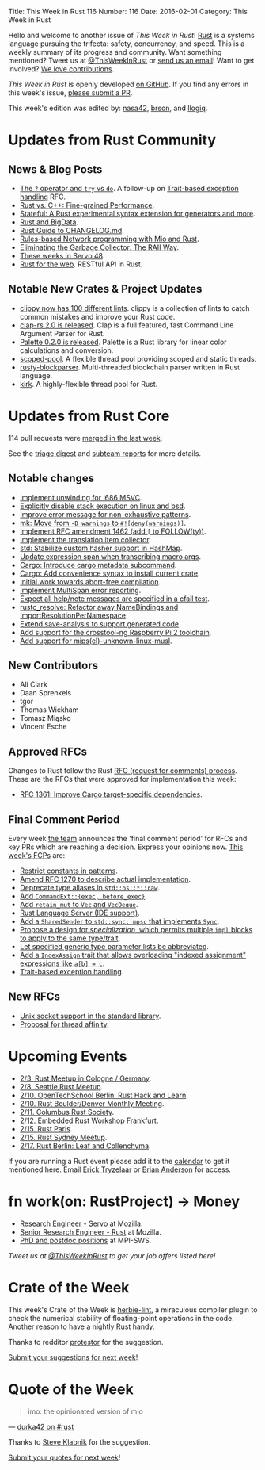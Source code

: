 Title: This Week in Rust 116
Number: 116
Date: 2016-02-01
Category: This Week in Rust

Hello and welcome to another issue of *This Week in Rust*!
[Rust](http://rust-lang.org) is a systems language pursuing the trifecta:
safety, concurrency, and speed. This is a weekly summary of its progress and
community. Want something mentioned? Tweet us at [@ThisWeekInRust](https://twitter.com/ThisWeekInRust) or [send us an
email](mailto:corey@octayn.net?subject=This%20Week%20in%20Rust%20Suggestion)!
Want to get involved? [We love
contributions](https://github.com/rust-lang/rust/blob/master/CONTRIBUTING.md).

*This Week in Rust* is openly developed [on GitHub](https://github.com/cmr/this-week-in-rust).
If you find any errors in this week's issue, [please submit a PR](https://github.com/cmr/this-week-in-rust/pulls).

This week's edition was edited by: [nasa42](https://github.com/nasa42), [brson](https://github.com/brson), and [llogiq](https://github.com/llogiq).


# Updates from Rust Community

## News & Blog Posts

* [The `?` operator and `try` vs `do`](https://m4rw3r.github.io/rust-questionmark-operator/). A follow-up on [Trait-based exception handling](https://github.com/rust-lang/rfcs/pull/243) RFC.
* [Rust vs. C++: Fine-grained Performance](http://cantrip.org/rust-vs-c++.html).
* [Stateful: A Rust experimental syntax extension for generators and more](https://erickt.github.io/blog/2016/01/27/stateful-in-progress-generators/).
* [Rust and BigData](http://www.poumeyrol.fr/2016/01/25/The-Rust-is-in-there/).
* [Rust Guide to CHANGELOG.md](https://medium.com/@autumn_eng/guide-to-changelog-md-in-rust-6eb349808fa4).
* [Rules-based Network programming with Mio and Rust](http://www.lshift.net/blog/2016/01/27/rules-based-mio-chat-example/).
* [Eliminating the Garbage Collector: The RAII Way](http://www.toptal.com/software/eliminating-garbage-collector).
* [These weeks in Servo 48](https://blog.servo.org/2016/01/25/twis-48/).
* [Rust for the web](https://medium.com/@eugeniyoz/restful-api-in-rust-impressions-63250d611d15). RESTful API in Rust.

## Notable New Crates & Project Updates

* [clippy now has 100 different lints](https://llogiq.github.io/2016/01/28/hundred-lints.html). clippy is a collection of lints to catch common mistakes and improve your Rust code.
* [clap-rs 2.0 is released](https://twentyfives.net/clap-rs-2-0-is-released/). Clap is a full featured, fast Command Line Argument Parser for Rust.
* [Palette 0.2.0 is released](https://ogeon.github.io/2016/01/31/palette-0-2-0-a-different-shade.html). Palette is a Rust library for linear color calculations and conversion.
* [scoped-pool](https://github.com/reem/rust-scoped-pool). A flexible thread pool providing scoped and static threads.
* [rusty-blockparser](https://github.com/gcarq/rusty-blockparser). Multi-threaded blockchain parser written in Rust language.
* [kirk](https://github.com/kinghajj/kirk). A highly-flexible thread pool for Rust.

# Updates from Rust Core

114 pull requests were [merged in the last week][merged].

[merged]: https://github.com/issues?q=is%3Apr+org%3Arust-lang+is%3Amerged+merged%3A2016-01-25..2016-02-01

See the [triage digest][triage] and [subteam reports][subteam] for more details.

[triage]: https://internals.rust-lang.org/t/triage-digest-mon-feb-01-2016/3142
[subteam]: https://internals.rust-lang.org/t/subteam-reports-2016-02-01/3141

## Notable changes

* [Implement unwinding for i686 MSVC](https://github.com/rust-lang/rust/pull/30448).
* [Explicitly disable stack execution on linux and bsd](https://github.com/rust-lang/rust/pull/30859).
* [Improve error message for non-exhaustive patterns](https://github.com/rust-lang/rust/pull/31020).
* [mk: Move from `-D warnings` to `#![deny(warnings)]`](https://github.com/rust-lang/rust/pull/31120).
* [Implement RFC amendment 1462 (add `[` to FOLLOW(ty))](https://github.com/rust-lang/rust/pull/31152).
* [Implement the translation item collector](https://github.com/rust-lang/rust/pull/30900).
* [std: Stabilize custom hasher support in HashMap](https://github.com/rust-lang/rust/pull/31081).
* [Update expression span when transcribing macro args](https://github.com/rust-lang/rust/pull/31089).
* [Cargo: Introduce cargo metadata subcommand](https://github.com/rust-lang/cargo/pull/2196).
* [Cargo: Add convenience syntax to install current crate](https://github.com/rust-lang/cargo/pull/2205).
* [Initial work towards abort-free compilation](https://github.com/rust-lang/rust/pull/31206).
* [Implement MultiSpan error reporting](https://github.com/rust-lang/rust/pull/30411).
* [Expect all help/note messages are specified in a cfail test](https://github.com/rust-lang/rust/pull/30778).
* [rustc_resolve: Refactor away NameBindings and ImportResolutionPerNamespace](https://github.com/rust-lang/rust/pull/30843).
* [Extend save-analysis to support generated code](https://github.com/rust-lang/rust/pull/31097).
* [Add support for the crosstool-ng Raspberry Pi 2 toolchain](https://github.com/rust-lang/rust/pull/30948).
* [Add support for mips(el)-unknown-linux-musl](https://github.com/rust-lang/rust/pull/31298).

## New Contributors

* Ali Clark
* Daan Sprenkels
* tgor
* Thomas Wickham
* Tomasz Miąsko
* Vincent Esche

## Approved RFCs

Changes to Rust follow the Rust [RFC (request for comments)
process](https://github.com/rust-lang/rfcs#rust-rfcs). These
are the RFCs that were approved for implementation this week:

* [RFC 1361: Improve Cargo target-specific dependencies](https://github.com/rust-lang/rfcs/pull/1361).

## Final Comment Period

Every week [the team](https://rust-lang.org/team.html) announces the
'final comment period' for RFCs and key PRs which are reaching a
decision. Express your opinions now. [This week's FCPs][fcp] are:

[fcp]: https://github.com/rust-lang/rfcs/labels/final-comment-period

* [Restrict constants in patterns](https://github.com/rust-lang/rfcs/pull/1445).
* [Amend RFC 1270 to describe actual implementation](https://github.com/rust-lang/rfcs/pull/1423).
* [Deprecate type aliases in `std::os::*::raw`](https://github.com/rust-lang/rfcs/pull/1415).
* [Add `CommandExt::{exec, before_exec}`](https://github.com/rust-lang/rfcs/pull/1359).
* [Add `retain_mut` to `Vec` and `VecDeque`](https://github.com/rust-lang/rfcs/pull/1353).
* [Rust Language Server (IDE support)](https://github.com/rust-lang/rfcs/pull/1317).
* [Add a `SharedSender` to `std::sync::mpsc` that implements `Sync`](https://github.com/rust-lang/rfcs/pull/1299).
* [Propose a design for _specialization_, which permits multiple `impl` blocks to apply to the same type/trait](https://github.com/rust-lang/rfcs/pull/1210).
* [Let specified generic type parameter lists be abbreviated](https://github.com/rust-lang/rfcs/pull/1196).
* [Add a `IndexAssign` trait that allows overloading "indexed assignment" expressions like `a[b] = c`](https://github.com/rust-lang/rfcs/pull/1129).
* [Trait-based exception handling](https://github.com/rust-lang/rfcs/pull/243).

## New RFCs

* [Unix socket support in the standard library](https://github.com/rust-lang/rfcs/pull/1479).
* [Proposal for thread affinity](https://github.com/rust-lang/rfcs/pull/1480).

# Upcoming Events

* [2/3. Rust Meetup in Cologne / Germany](http://www.meetup.com/de/Rust-Cologne-Bonn/events/227534456/).
* [2/8. Seattle Rust Meetup](https://www.eventbrite.com/e/mozilla-rust-seattle-meetup-tickets-12222326307?aff=erelexporg).
* [2/10. OpenTechSchool Berlin: Rust Hack and Learn](http://www.meetup.com/opentechschool-berlin/).
* [2/10. Rust Boulder/Denver Monthly Meeting](http://www.meetup.com/Rust-Boulder-Denver/).
* [2/11. Columbus Rust Society](http://www.meetup.com/columbus-rs/).
* [2/12. Embedded Rust Workshop Frankfurt](http://www.meetup.com/de-DE/Rust-Rhein-Main/events/228170051/).
* [2/15. Rust Paris](http://www.meetup.com/Rust-Paris).
* [2/15. Rust Sydney Meetup](http://www.meetup.com/Rust-Sydney/events/228043858/).
* [2/17. Rust Berlin: Leaf and Collenchyma](http://www.meetup.com/Rust-Berlin/events/227321071/).

If you are running a Rust event please add it to the [calendar] to get
it mentioned here. Email [Erick Tryzelaar][erickt] or [Brian
Anderson][brson] for access.

[calendar]: https://www.google.com/calendar/embed?src=apd9vmbc22egenmtu5l6c5jbfc%40group.calendar.google.com
[erickt]: mailto:erick.tryzelaar@gmail.com
[brson]: mailto:banderson@mozilla.com

# fn work(on: RustProject) -> Money

* [Research Engineer - Servo](https://careers.mozilla.org/en-US/position/ozy21fwU) at Mozilla.
* [Senior Research Engineer - Rust](https://careers.mozilla.org/en-US/position/o0H41fww) at Mozilla.
* [PhD and postdoc positions](http://plv.mpi-sws.org/rustbelt/) at MPI-SWS.

*Tweet us at [@ThisWeekInRust](https://twitter.com/ThisWeekInRust) to get your job offers listed here!*

# Crate of the Week

This week's Crate of the Week is [herbie-lint](https://crates.io/crates/herbie-lint), a miraculous compiler plugin to check the numerical stability of floating-point operations in the code. Another reason to have a nightly Rust handy.

Thanks to redditor [protestor](https://www.reddit.com/user/protestor) for the suggestion.

[Submit your suggestions for next week][submit_crate]!

[submit_crate]: https://users.rust-lang.org/t/crate-of-the-week/2704

# Quote of the Week

> imo: the opinionated version of mio

— [durka42 on #rust](https://botbot.me/mozilla/rust/2016-02-01/?msg=59153775&page=20)

Thanks to [Steve Klabnik](https://users.rust-lang.org/users/steveklabnik) for the suggestion.

[Submit your quotes for next week][submit]!

[submit]: http://users.rust-lang.org/t/twir-quote-of-the-week/328
